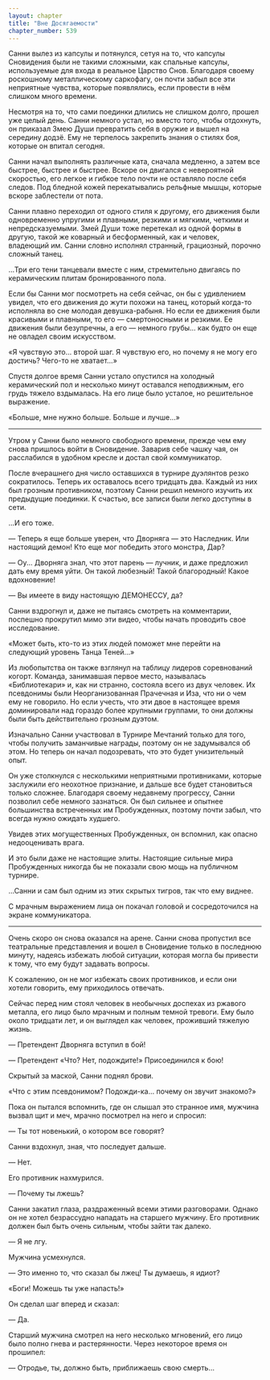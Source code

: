 ```yaml
---
layout: chapter
title: "Вне Досягаемости"
chapter_number: 539
---
```


Санни вылез из капсулы и потянулся, сетуя на то, что капсулы Сновидения были не такими сложными, как спальные капсулы, используемые для входа в реальное Царство Снов. Благодаря своему роскошному металлическому саркофагу, он почти забыл все эти неприятные чувства, которые появлялись, если провести в нём слишком много времени.

Несмотря на то, что сами поединки длились не слишком долго, прошел уже целый день. Санни немного устал, но вместо того, чтобы отдохнуть, он приказал Змею Души превратить себя в оружие и вышел на середину додзё. Ему не терпелось закрепить знания о стилях боя, которые он впитал сегодня.

Санни начал выполнять различные ката, сначала медленно, а затем все быстрее, быстрее и быстрее. Вскоре он двигался с невероятной скоростью, его легкое и гибкое тело почти не оставляло после себя следов. Под бледной кожей перекатывались рельфные мышцы, которые вскоре заблестели от пота.

Санни плавно переходил от одного стиля к другому, его движения были одновременно упругими и плавными, резкими и мягкими, четкими и непредсказуемыми. Змей Души тоже перетекал из одной формы в другую, такой же коварный и бесформенный, как и человек, владеющий им. Санни словно исполнял странный, грациозный, порочно сложный танец.

...Три его тени танцевали вместе с ним, стремительно двигаясь по керамическим плитам бронированного пола.

Если бы Санни мог посмотреть на себя сейчас, он бы с удивлением увидел, что его движения до жути похожи на танец, который когда-то исполняла во сне молодая девушка-рабыня. Но если ее движения были красивыми и плавными, то его — смертоносными и резкими. Ее движения были безупречны, а его — немного грубы... как будто он еще не овладел своим искусством.

«Я чувствую это... второй шаг. Я чувствую его, но почему я не могу его достичь? Чего-то не хватает...»

Спустя долгое время Санни устало опустился на холодный керамический пол и несколько минут оставался неподвижным, его грудь тяжело вздымалась. На его лице было усталое, но решительное выражение.

«Больше, мне нужно больше. Больше и лучше...»

***

Утром у Санни было немного свободного времени, прежде чем ему снова пришлось войти в Сновидение. Заварив себе чашку чая, он расслабился в удобном кресле и достал свой коммуникатор.

После вчерашнего дня число оставшихся в турнире дуэлянтов резко сократилось. Теперь их оставалось всего тридцать два. Каждый из них был грозным противником, поэтому Санни решил немного изучить их предыдущие поединки. К счастью, все записи были легко доступны в сети.

...И его тоже.

— Теперь я еще больше уверен, что Дворняга — это Наследник. Или настоящий демон! Кто еще мог победить этого монстра, Дар?

— Оу... Дворняга знал, что этот парень — лучник, и даже предложил дать ему время уйти. Он такой любезный! Такой благородный! Какое вдохновение!

— Вы имеете в виду настоящую ДЕМОНЕССУ, да?

Санни вздрогнул и, даже не пытаясь смотреть на комментарии, поспешно прокрутил мимо эти видео, чтобы начать проводить свое исследование.

«Может быть, кто-то из этих людей поможет мне перейти на следующий уровень Танца Теней...»

Из любопытства он также взглянул на таблицу лидеров соревнований когорт. Команда, занимавшая первое место, называлась «Библиотекари» и, как ни странно, состояла всего из двух человек. Их псевдонимы были Неорганизованная Прачечная и Иза, что ни о чем ему не говорило. Но если учесть, что эти двое в настоящее время доминировали над гораздо более крупными группами, то они должны были быть действительно грозным дуэтом.

Изначально Санни участвовал в Турнире Мечтаний только для того, чтобы получить заманчивые награды, поэтому он не задумывался об этом. Но теперь он начал подозревать, что это будет унизительный опыт.

Он уже столкнулся с несколькими неприятными противниками, которые заслужили его неохотное признание, и дальше все будет становиться только сложнее. Благодаря своему недавнему прогрессу, Санни позволил себе немного зазнаться. Он был сильнее и опытнее большинства встреченных им Пробужденных, поэтому почти забыл, что всегда нужно ожидать худшего.

Увидев этих могущественных Пробужденных, он вспомнил, как опасно недооценивать врага.

И это были даже не настоящие элиты. Настоящие сильные мира Пробужденных никогда бы не показали свою мощь на публичном турнире.

...Санни и сам был одним из этих скрытых тигров, так что ему виднее.

С мрачным выражением лица он покачал головой и сосредоточился на экране коммуникатора.

***

Очень скоро он снова оказался на арене. Санни снова пропустил все театральные представления и вошел в Сновидение только в последнюю минуту, надеясь избежать любой ситуации, которая могла бы привести к тому, что ему будут задавать вопросы.

К сожалению, он не мог избежать своих противников, и если они хотели говорить, ему приходилось отвечать.

Сейчас перед ним стоял человек в необычных доспехах из ржавого металла, его лицо было мрачным и полным темной тревоги. Ему было около тридцати лет, и он выглядел как человек, проживший тяжелую жизнь.

— Претендент Дворняга вступил в бой!

— Претендент «Что? Нет, подождите!» Присоединился к бою!

Скрытый за маской, Санни поднял брови.

«Что с этим псевдонимом? Подожди-ка... почему он звучит знакомо?»

Пока он пытался вспомнить, где он слышал это странное имя, мужчина вызвал щит и меч, мрачно посмотрел на него и спросил:

— Ты тот новенький, о котором все говорят?

Санни вздохнул, зная, что последует дальше.

— Нет.

Его противник нахмурился.

— Почему ты лжешь?

Санни закатил глаза, раздраженный всеми этими разговорами. Однако он не хотел безрассудно нападать на старшего мужчину. Его противник должен был быть очень сильным, чтобы зайти так далеко.

— Я не лгу.

Мужчина усмехнулся.

— Это именно то, что сказал бы лжец! Ты думаешь, я идиот?

«Боги! Можешь ты уже напасть!»

Он сделал шаг вперед и сказал:

— Да.

Старший мужчина смотрел на него несколько мгновений, его лицо было полно гнева и растерянности. Через некоторое время он прошипел:

— Отродье, ты, должно быть, приближаешь свою смерть...